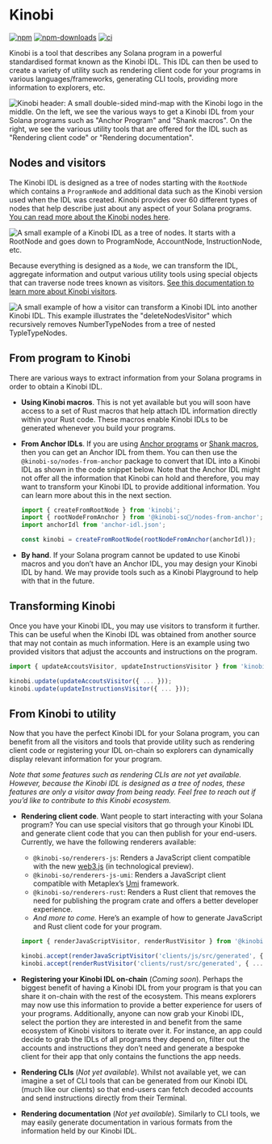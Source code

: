 # Kinobi

[![npm][npm-image]][npm-url]
[![npm-downloads][npm-downloads-image]][npm-url]
[![ci][ci-image]][ci-url]

[npm-downloads-image]: https://img.shields.io/npm/dm/kinobi.svg?style=flat
[npm-image]: https://img.shields.io/npm/v/kinobi.svg?style=flat
[npm-url]: https://www.npmjs.com/package/kinobi
[ci-image]: https://img.shields.io/github/actions/workflow/status/kinobi-so/kinobi/main.yml?logo=GitHub
[ci-url]: https://github.com/kinobi-so/kinobi/actions/workflows/main.yml

Kinobi is a tool that describes any Solana program in a powerful standardised format known as the Kinobi IDL. This IDL can then be used to create a variety of utility such as rendering client code for your programs in various languages/frameworks, generating CLI tools, providing more information to explorers, etc.

![Kinobi header: A small double-sided mind-map with the Kinobi logo in the middle. On the left, we see the various ways to get a Kinobi IDL from your Solana programs such as "Anchor Program" and "Shank macros". On the right, we see the various utility tools that are offered for the IDL such as "Rendering client code" or "Rendering documentation".](https://github.com/kinobi-so/kinobi/assets/3642397/1c3682f3-1cec-4ad4-a7b9-9f917a7a52f6)

## Nodes and visitors

The Kinobi IDL is designed as a tree of nodes starting with the `RootNode` which contains a `ProgramNode` and additional data such as the Kinobi version used when the IDL was created. Kinobi provides over 60 different types of nodes that help describe just about any aspect of your Solana programs. [You can read more about the Kinobi nodes here](./packages/nodes).

![A small example of a Kinobi IDL as a tree of nodes. It starts with a RootNode and goes down to ProgramNode, AccountNode, InstructionNode, etc.](https://github.com/kinobi-so/kinobi/assets/3642397/fc89615f-f881-4160-a0a1-31b6d3da26da)

Because everything is designed as a `Node`, we can transform the IDL, aggregate information and output various utility tools using special objects that can traverse node trees known as visitors. [See this documentation to learn more about Kinobi visitors](./packages/visitors).

![A small example of how a visitor can transform a Kinobi IDL into another Kinobi IDL. This example illustrates the "deleteNodesVisitor" which recursively removes NumberTypeNodes from a tree of nested TypleTypeNodes.](https://github.com/kinobi-so/kinobi/assets/3642397/958efd93-e866-4e6d-a99f-fb18606b58c1)

## From program to Kinobi

There are various ways to extract information from your Solana programs in order to obtain a Kinobi IDL.

-   **Using Kinobi macros**. This is not yet available but you will soon have access to a set of Rust macros that help attach IDL information directly within your Rust code. These macros enable Kinobi IDLs to be generated whenever you build your programs.
-   **From Anchor IDLs**. If you are using [Anchor programs](https://github.com/coral-xyz/anchor) or [Shank macros](https://github.com/metaplex-foundation/shank), then you can get an Anchor IDL from them. You can then use the `@kinobi-so/nodes-from-anchor` package to convert that IDL into a Kinobi IDL as shown in the code snippet below. Note that the Anchor IDL might not offer all the information that Kinobi can hold and therefore, you may want to transform your Kinobi IDL to provide additional information. You can learn more about this in the next section.

    ```ts
    import { createFromRootNode } from 'kinobi';
    import { rootNodeFromAnchor } from '@kinobi-so/nodes-from-anchor';
    import anchorIdl from 'anchor-idl.json';

    const kinobi = createFromRootNode(rootNodeFromAnchor(anchorIdl));
    ```

-   **By hand**. If your Solana program cannot be updated to use Kinobi macros and you don’t have an Anchor IDL, you may design your Kinobi IDL by hand. We may provide tools such as a Kinobi Playground to help with that in the future.

## Transforming Kinobi

Once you have your Kinobi IDL, you may use visitors to transform it further. This can be useful when the Kinobi IDL was obtained from another source that may not contain as much information. Here is an example using two provided visitors that adjust the accounts and instructions on the program.

```ts
import { updateAccoutsVisitor, updateInstructionsVisitor } from 'kinobi';

kinobi.update(updateAccoutsVisitor({ ... }));
kinobi.update(updateInstructionsVisitor({ ... }));
```

## From Kinobi to utility

Now that you have the perfect Kinobi IDL for your Solana program, you can benefit from all the visitors and tools that provide utility such as rendering client code or registering your IDL on-chain so explorers can dynamically display relevant information for your program.

_Note that some features such as rendering CLIs are not yet available. However, because the Kinobi IDL is designed as a tree of nodes, these features are only a visitor away from being ready. Feel free to reach out if you’d like to contribute to this Kinobi ecosystem._

-   **Rendering client code**. Want people to start interacting with your Solana program? You can use special visitors that go through your Kinobi IDL and generate client code that you can then publish for your end-users. Currently, we have the following renderers available:

    -   `@kinobi-so/renderers-js`: Renders a JavaScript client compatible with the new [web3.js](https://github.com/solana-labs/solana-web3.js) (in technological preview).
    -   `@kinobi-so/renderers-js-umi`: Renders a JavaScript client compatible with Metaplex’s [Umi](https://github.com/metaplex-foundation/umi) framework.
    -   `@kinobi-so/renderers-rust`: Renders a Rust client that removes the need for publishing the program crate and offers a better developer experience.
    -   _And more to come._
        Here’s an example of how to generate JavaScript and Rust client code for your program.

    ```ts
    import { renderJavaScriptVisitor, renderRustVisitor } from '@kinobi-so/renderers';

    kinobi.accept(renderJavaScriptVisitor('clients/js/src/generated', { ... }));
    kinobi.accept(renderRustVisitor('clients/rust/src/generated', { ... }));
    ```

-   **Registering your Kinobi IDL on-chain** (_Coming soon_). Perhaps the biggest benefit of having a Kinobi IDL from your program is that you can share it on-chain with the rest of the ecosystem. This means explorers may now use this information to provide a better experience for users of your programs. Additionally, anyone can now grab your Kinobi IDL, select the portion they are interested in and benefit from the same ecosystem of Kinobi visitors to iterate over it. For instance, an app could decide to grab the IDLs of all programs they depend on, filter out the accounts and instructions they don’t need and generate a bespoke client for their app that only contains the functions the app needs.
-   **Rendering CLIs** (_Not yet available_). Whilst not available yet, we can imagine a set of CLI tools that can be generated from our Kinobi IDL (much like our clients) so that end-users can fetch decoded accounts and send instructions directly from their Terminal.
-   **Rendering documentation** (_Not yet available_). Similarly to CLI tools, we may easily generate documentation in various formats from the information held by our Kinobi IDL.
